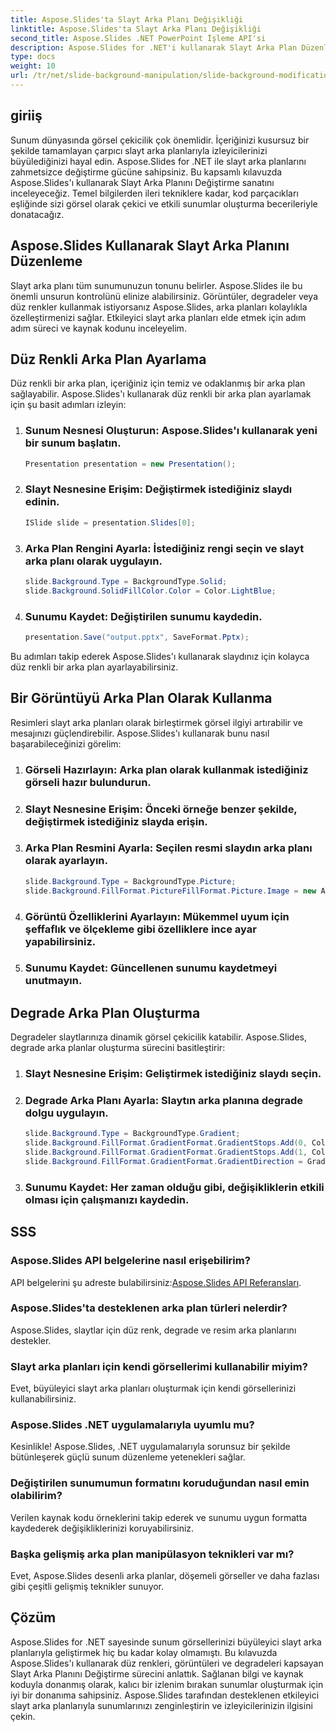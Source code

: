```yaml
---
title: Aspose.Slides'ta Slayt Arka Planı Değişikliği
linktitle: Aspose.Slides'ta Slayt Arka Planı Değişikliği
second_title: Aspose.Slides .NET PowerPoint İşleme API'si
description: Aspose.Slides for .NET'i kullanarak Slayt Arka Plan Düzenlemesini nasıl gerçekleştireceğinizi öğrenin. Sunumlarınızı adım adım rehberlik ve kaynak koduyla geliştirin.
type: docs
weight: 10
url: /tr/net/slide-background-manipulation/slide-background-modification/
---
```


## giriiş

Sunum dünyasında görsel çekicilik çok önemlidir. İçeriğinizi kusursuz bir şekilde tamamlayan çarpıcı slayt arka planlarıyla izleyicilerinizi büyülediğinizi hayal edin. Aspose.Slides for .NET ile slayt arka planlarını zahmetsizce değiştirme gücüne sahipsiniz. Bu kapsamlı kılavuzda Aspose.Slides'ı kullanarak Slayt Arka Planını Değiştirme sanatını inceleyeceğiz. Temel bilgilerden ileri tekniklere kadar, kod parçacıkları eşliğinde sizi görsel olarak çekici ve etkili sunumlar oluşturma becerileriyle donatacağız.

## Aspose.Slides Kullanarak Slayt Arka Planını Düzenleme

Slayt arka planı tüm sunumunuzun tonunu belirler. Aspose.Slides ile bu önemli unsurun kontrolünü elinize alabilirsiniz. Görüntüler, degradeler veya düz renkler kullanmak istiyorsanız Aspose.Slides, arka planları kolaylıkla özelleştirmenizi sağlar. Etkileyici slayt arka planları elde etmek için adım adım süreci ve kaynak kodunu inceleyelim.

## Düz Renkli Arka Plan Ayarlama

Düz renkli bir arka plan, içeriğiniz için temiz ve odaklanmış bir arka plan sağlayabilir. Aspose.Slides'ı kullanarak düz renkli bir arka plan ayarlamak için şu basit adımları izleyin:

1. ### Sunum Nesnesi Oluşturun: Aspose.Slides'ı kullanarak yeni bir sunum başlatın.
   
   ```csharp
   Presentation presentation = new Presentation();
   ```

2. ### Slayt Nesnesine Erişim: Değiştirmek istediğiniz slaydı edinin.
   
   ```csharp
   ISlide slide = presentation.Slides[0];
   ```

3. ### Arka Plan Rengini Ayarla: İstediğiniz rengi seçin ve slayt arka planı olarak uygulayın.
   
   ```csharp
   slide.Background.Type = BackgroundType.Solid;
   slide.Background.SolidFillColor.Color = Color.LightBlue;
   ```

4. ### Sunumu Kaydet: Değiştirilen sunumu kaydedin.
   
   ```csharp
   presentation.Save("output.pptx", SaveFormat.Pptx);
   ```

Bu adımları takip ederek Aspose.Slides'ı kullanarak slaydınız için kolayca düz renkli bir arka plan ayarlayabilirsiniz.

## Bir Görüntüyü Arka Plan Olarak Kullanma

Resimleri slayt arka planları olarak birleştirmek görsel ilgiyi artırabilir ve mesajınızı güçlendirebilir. Aspose.Slides'ı kullanarak bunu nasıl başarabileceğinizi görelim:

1. ### Görseli Hazırlayın: Arka plan olarak kullanmak istediğiniz görseli hazır bulundurun.

2. ### Slayt Nesnesine Erişim: Önceki örneğe benzer şekilde, değiştirmek istediğiniz slayda erişin.

3. ### Arka Plan Resmini Ayarla: Seçilen resmi slaydın arka planı olarak ayarlayın.

   ```csharp
   slide.Background.Type = BackgroundType.Picture;
   slide.Background.FillFormat.PictureFillFormat.Picture.Image = new Aspose.Slides.Picture(new MemoryStream(File.ReadAllBytes("background.jpg")));
   ```

4. ### Görüntü Özelliklerini Ayarlayın: Mükemmel uyum için şeffaflık ve ölçekleme gibi özelliklere ince ayar yapabilirsiniz.

5. ### Sunumu Kaydet: Güncellenen sunumu kaydetmeyi unutmayın.

## Degrade Arka Plan Oluşturma

Degradeler slaytlarınıza dinamik görsel çekicilik katabilir. Aspose.Slides, degrade arka planlar oluşturma sürecini basitleştirir:

1. ### Slayt Nesnesine Erişim: Geliştirmek istediğiniz slaydı seçin.

2. ### Degrade Arka Planı Ayarla: Slaytın arka planına degrade dolgu uygulayın.

   ```csharp
   slide.Background.Type = BackgroundType.Gradient;
   slide.Background.FillFormat.GradientFormat.GradientStops.Add(0, Color.LightGreen);
   slide.Background.FillFormat.GradientFormat.GradientStops.Add(1, Color.DarkGreen);
   slide.Background.FillFormat.GradientFormat.GradientDirection = GradientDirection.FromCorner;
   ```

3. ### Sunumu Kaydet: Her zaman olduğu gibi, değişikliklerin etkili olması için çalışmanızı kaydedin.

## SSS

### Aspose.Slides API belgelerine nasıl erişebilirim?
 API belgelerini şu adreste bulabilirsiniz:[Aspose.Slides API Referansları](https://reference.aspose.com/slides/net/).

### Aspose.Slides'ta desteklenen arka plan türleri nelerdir?
Aspose.Slides, slaytlar için düz renk, degrade ve resim arka planlarını destekler.

### Slayt arka planları için kendi görsellerimi kullanabilir miyim?
Evet, büyüleyici slayt arka planları oluşturmak için kendi görsellerinizi kullanabilirsiniz.

### Aspose.Slides .NET uygulamalarıyla uyumlu mu?
Kesinlikle! Aspose.Slides, .NET uygulamalarıyla sorunsuz bir şekilde bütünleşerek güçlü sunum düzenleme yetenekleri sağlar.

### Değiştirilen sunumumun formatını koruduğundan nasıl emin olabilirim?
Verilen kaynak kodu örneklerini takip ederek ve sunumu uygun formatta kaydederek değişikliklerinizi koruyabilirsiniz.

### Başka gelişmiş arka plan manipülasyon teknikleri var mı?
Evet, Aspose.Slides desenli arka planlar, döşemeli görseller ve daha fazlası gibi çeşitli gelişmiş teknikler sunuyor.

## Çözüm

Aspose.Slides for .NET sayesinde sunum görsellerinizi büyüleyici slayt arka planlarıyla geliştirmek hiç bu kadar kolay olmamıştı. Bu kılavuzda Aspose.Slides'ı kullanarak düz renkleri, görüntüleri ve degradeleri kapsayan Slayt Arka Planını Değiştirme sürecini anlattık. Sağlanan bilgi ve kaynak koduyla donanmış olarak, kalıcı bir izlenim bırakan sunumlar oluşturmak için iyi bir donanıma sahipsiniz. Aspose.Slides tarafından desteklenen etkileyici slayt arka planlarıyla sunumlarınızı zenginleştirin ve izleyicilerinizin ilgisini çekin.